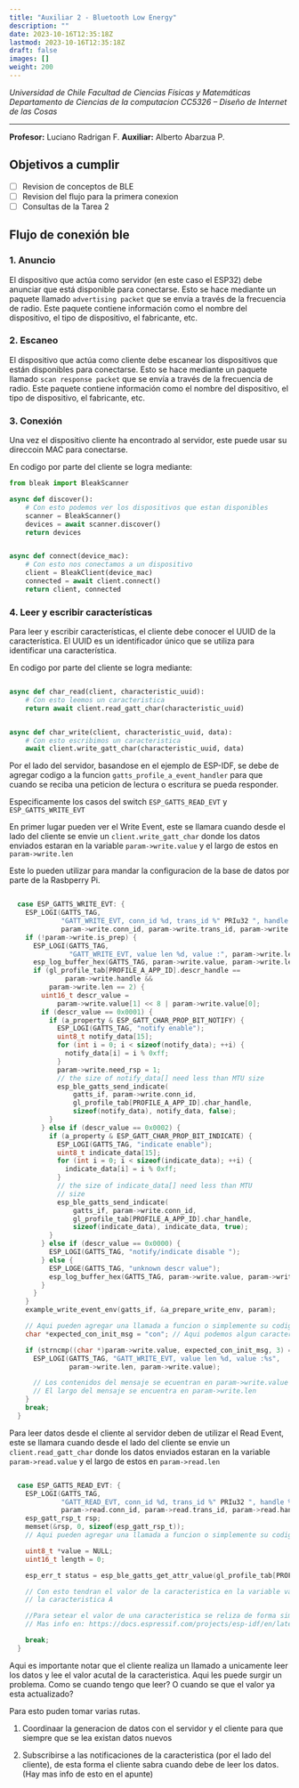 ```yaml
---
title: "Auxiliar 2 - Bluetooth Low Energy"
description: ""
date: 2023-10-16T12:35:18Z
lastmod: 2023-10-16T12:35:18Z
draft: false
images: []
weight: 200
---
```


_Universidad de Chile_
_Facultad de Ciencias Físicas y Matemáticas Departamento de Ciencias de la computacion_
_CC5326 – Diseño de Internet de las Cosas_

---

**Profesor:** Luciano Radrigan F.
**Auxiliar:** Alberto Abarzua P.

## Objetivos a cumplir

- [ ] Revision de conceptos de BLE
- [ ] Revision del flujo para la primera conexion
- [ ] Consultas de la Tarea 2

## Flujo de conexión ble

### 1. Anuncio

El dispositivo que actúa como servidor (en este caso el ESP32) debe anunciar que está disponible para conectarse. Esto se hace mediante un paquete llamado `advertising packet` que se envía a través de la frecuencia de radio. Este paquete contiene información como el nombre del dispositivo, el tipo de dispositivo, el fabricante, etc.

### 2. Escaneo

El dispositivo que actúa como cliente debe escanear los dispositivos que están disponibles para conectarse. Esto se hace mediante un paquete llamado `scan response packet` que se envía a través de la frecuencia de radio. Este paquete contiene información como el nombre del dispositivo, el tipo de dispositivo, el fabricante, etc.

### 3. Conexión

Una vez el dispositivo cliente ha encontrado al servidor, este puede usar su direccoin MAC para conectarse.

En codigo por parte del cliente se logra mediante:

```python
from bleak import BleakScanner

async def discover():
    # Con esto podemos ver los dispositivos que estan disponibles
    scanner = BleakScanner()
    devices = await scanner.discover()
    return devices


async def connect(device_mac):
    # Con esto nos conectamos a un dispositivo
    client = BleakClient(device_mac)
    connected = await client.connect()
    return client, connected


```

### 4. Leer y escribir características

Para leer y escribir características, el cliente debe conocer el UUID de la característica. El UUID es un identificador único que se utiliza para identificar una característica.

En codigo por parte del cliente se logra mediante:

```python

async def char_read(client, characteristic_uuid):
    # Con esto leemos un caracteristica
    return await client.read_gatt_char(characteristic_uuid)


async def char_write(client, characteristic_uuid, data):
    # Con esto escribimos un caracteristica
    await client.write_gatt_char(characteristic_uuid, data)

```

Por el lado del servidor, basandose en el ejemplo de ESP-IDF, se debe de agregar codigo a la funcion
`gatts_profile_a_event_handler` para que cuando se reciba una peticion de lectura o escritura se pueda responder.

Especificamente los casos del switch `ESP_GATTS_READ_EVT` y `ESP_GATTS_WRITE_EVT`

En primer lugar pueden ver el Write Event, este se llamara cuando desde el lado del cliente se envie un
`client.write_gatt_char` donde los datos enviados estaran en la variable `param->write.value` y el largo de estos en `param->write.len`

Este lo pueden utilizar para mandar la configuracion de la base de datos por parte de la Rasbperry Pi.

```c

  case ESP_GATTS_WRITE_EVT: {
    ESP_LOGI(GATTS_TAG,
             "GATT_WRITE_EVT, conn_id %d, trans_id %" PRIu32 ", handle %d",
             param->write.conn_id, param->write.trans_id, param->write.handle);
    if (!param->write.is_prep) {
      ESP_LOGI(GATTS_TAG,
               "GATT_WRITE_EVT, value len %d, value :", param->write.len);
      esp_log_buffer_hex(GATTS_TAG, param->write.value, param->write.len);
      if (gl_profile_tab[PROFILE_A_APP_ID].descr_handle ==
              param->write.handle &&
          param->write.len == 2) {
        uint16_t descr_value =
            param->write.value[1] << 8 | param->write.value[0];
        if (descr_value == 0x0001) {
          if (a_property & ESP_GATT_CHAR_PROP_BIT_NOTIFY) {
            ESP_LOGI(GATTS_TAG, "notify enable");
            uint8_t notify_data[15];
            for (int i = 0; i < sizeof(notify_data); ++i) {
              notify_data[i] = i % 0xff;
            }
            param->write.need_rsp = 1;
            // the size of notify_data[] need less than MTU size
            esp_ble_gatts_send_indicate(
                gatts_if, param->write.conn_id,
                gl_profile_tab[PROFILE_A_APP_ID].char_handle,
                sizeof(notify_data), notify_data, false);
          }
        } else if (descr_value == 0x0002) {
          if (a_property & ESP_GATT_CHAR_PROP_BIT_INDICATE) {
            ESP_LOGI(GATTS_TAG, "indicate enable");
            uint8_t indicate_data[15];
            for (int i = 0; i < sizeof(indicate_data); ++i) {
              indicate_data[i] = i % 0xff;
            }
            // the size of indicate_data[] need less than MTU
            // size
            esp_ble_gatts_send_indicate(
                gatts_if, param->write.conn_id,
                gl_profile_tab[PROFILE_A_APP_ID].char_handle,
                sizeof(indicate_data), indicate_data, true);
          }
        } else if (descr_value == 0x0000) {
          ESP_LOGI(GATTS_TAG, "notify/indicate disable ");
        } else {
          ESP_LOGE(GATTS_TAG, "unknown descr value");
          esp_log_buffer_hex(GATTS_TAG, param->write.value, param->write.len);
        }
      }
    }
    example_write_event_env(gatts_if, &a_prepare_write_env, param);

    // Aqui pueden agregar una llamada a funcion o simplemente su codigo directamente
    char *expected_con_init_msg = "con"; // Aqui podemos algun caracter especial para identificar el mensaje

    if (strncmp((char *)param->write.value, expected_con_init_msg, 3) == 0) {
      ESP_LOGI(GATTS_TAG, "GATT_WRITE_EVT, value len %d, value :%s",
               param->write.len, param->write.value);

      // Los contenidos del mensaje se ecuentran en param->write.value
      // El largo del mensaje se encuentra en param->write.len
    }
    break;
  }
```

Para leer datos desde el cliente al servidor deben de utilizar el Read Event, este se llamara cuando desde el lado del cliente se envie un
`client.read_gatt_char` donde los datos enviados estaran en la variable `param->read.value` y el largo de estos en `param->read.len`

```c

  case ESP_GATTS_READ_EVT: {
    ESP_LOGI(GATTS_TAG,
             "GATT_READ_EVT, conn_id %d, trans_id %" PRIu32 ", handle %d\n",
             param->read.conn_id, param->read.trans_id, param->read.handle);
    esp_gatt_rsp_t rsp;
    memset(&rsp, 0, sizeof(esp_gatt_rsp_t));
    // Aqui pueden agregar una llamada a funcion o simplemente su codigo directamente

    uint8_t *value = NULL;
    uint16_t length = 0;

    esp_err_t status = esp_ble_gatts_get_attr_value(gl_profile_tab[PROFILE_A_APP_ID].char_handle, &length, &value);

    // Con esto tendran el valor de la caracteristica en la variable value y el largo en length, usando a modo de ejemplo
    // la caracteristica A

    //Para setear el valor de una caracteristica se reliza de forma similar unsando esp_ble_gatts_set_attr_value
    // Mas info en: https://docs.espressif.com/projects/esp-idf/en/latest/esp32/api-reference/bluetooth/esp_gatts.html

    break;
  }

  ```

Aqui es importante notar que el cliente realiza un llamado a unicamente leer los datos y lee el valor acutal de la caracteristica. Aqui les puede surgir un problema. Como se cuando tengo que leer? O cuando se que el valor ya esta actualizado?

Para esto puden tomar varias rutas.

1. Coordinaar la generacion de datos con el servidor y el cliente para que siempre que se lea existan datos nuevos

2. Subscribirse a las notificaciones de la caracteristica (por el lado del cliente), de esta forma el cliente sabra cuando debe de leer los datos. (Hay mas info de esto en el apunte)
